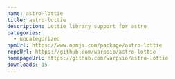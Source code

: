 ```yaml
---
name: astro-lottie
title: astro-lottie
description: Lottie library support for astro
categories:
  - uncategorized
npmUrl: https://www.npmjs.com/package/astro-lottie
repoUrl: https://github.com/warpsio/astro-lottie
homepageUrl: https://github.com/warpsio/astro-lottie
downloads: 15
---
```

